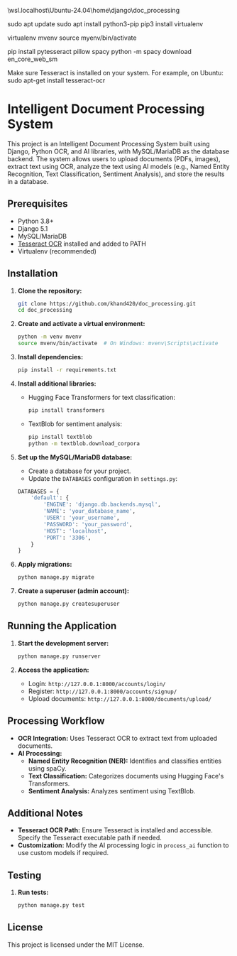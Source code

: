 \\wsl.localhost\Ubuntu-24.04\home\django\doc_processing

sudo apt update
sudo apt install python3-pip
pip3 install virtualenv

virtualenv mvenv
source myenv/bin/activate

pip install pytesseract pillow spacy
python -m spacy download en_core_web_sm

Make sure Tesseract is installed on your system. For example, on Ubuntu:
sudo apt-get install tesseract-ocr



# Intelligent Document Processing System

This project is an Intelligent Document Processing System built using Django, Python OCR, and AI libraries, with MySQL/MariaDB as the database backend. The system allows users to upload documents (PDFs, images), extract text using OCR, analyze the text using AI models (e.g., Named Entity Recognition, Text Classification, Sentiment Analysis), and store the results in a database.

## Prerequisites

- Python 3.8+
- Django 5.1
- MySQL/MariaDB
- [Tesseract OCR](https://github.com/tesseract-ocr/tesseract) installed and added to PATH
- Virtualenv (recommended)

## Installation

1. **Clone the repository:**

    ```bash
    git clone https://github.com/khand420/doc_processing.git
    cd doc_processing
    ```

2. **Create and activate a virtual environment:**

    ```bash
    python -m venv mvenv
    source mvenv/bin/activate  # On Windows: mvenv\Scripts\activate
    ```

3. **Install dependencies:**

    ```bash
    pip install -r requirements.txt
    ```

4. **Install additional libraries:**

    - Hugging Face Transformers for text classification:
  
      ```bash
      pip install transformers
      ```

    - TextBlob for sentiment analysis:
  
      ```bash
      pip install textblob
      python -m textblob.download_corpora
      ```

5. **Set up the MySQL/MariaDB database:**

    - Create a database for your project.
    - Update the `DATABASES` configuration in `settings.py`:

    ```python
    DATABASES = {
        'default': {
            'ENGINE': 'django.db.backends.mysql',
            'NAME': 'your_database_name',
            'USER': 'your_username',
            'PASSWORD': 'your_password',
            'HOST': 'localhost',
            'PORT': '3306',
        }
    }
    ```

6. **Apply migrations:**

    ```bash
    python manage.py migrate
    ```

7. **Create a superuser (admin account):**

    ```bash
    python manage.py createsuperuser
    ```

## Running the Application

1. **Start the development server:**

    ```bash
    python manage.py runserver
    ```

2. **Access the application:**

    - Login: `http://127.0.0.1:8000/accounts/login/`
    - Register: `http://127.0.0.1:8000/accounts/signup/`
    - Upload documents: `http://127.0.0.1:8000/documents/upload/`

## Processing Workflow

- **OCR Integration:** Uses Tesseract OCR to extract text from uploaded documents.
- **AI Processing:**
  - **Named Entity Recognition (NER):** Identifies and classifies entities using spaCy.
  - **Text Classification:** Categorizes documents using Hugging Face's Transformers.
  - **Sentiment Analysis:** Analyzes sentiment using TextBlob.

## Additional Notes

- **Tesseract OCR Path:** Ensure Tesseract is installed and accessible. Specify the Tesseract executable path if needed.
- **Customization:** Modify the AI processing logic in `process_ai` function to use custom models if required.

## Testing

1. **Run tests:**

    ```bash
    python manage.py test
    ```

## License

This project is licensed under the MIT License.
